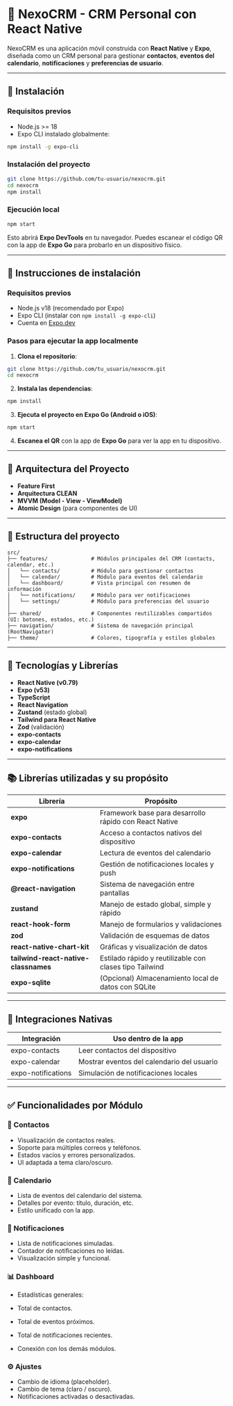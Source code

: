 # 📱 NexoCRM - CRM Personal con React Native

NexoCRM es una aplicación móvil construida con **React Native** y **Expo**, diseñada como un CRM personal para gestionar **contactos**, **eventos del calendario**, **notificaciones** y **preferencias de usuario**.

---

## 🚀 Instalación

### Requisitos previos

- Node.js >= 18
- Expo CLI instalado globalmente:  
```bash
npm install -g expo-cli
```

### Instalación del proyecto

```bash
git clone https://github.com/tu-usuario/nexocrm.git
cd nexocrm
npm install
```

### Ejecución local

```bash
npm start
```

Esto abrirá **Expo DevTools** en tu navegador. Puedes escanear el código QR con la app de **Expo Go** para probarlo en un dispositivo físico.

---

## 🚀 Instrucciones de instalación

### Requisitos previos

- Node.js v18 (recomendado por Expo)
- Expo CLI (instalar con `npm install -g expo-cli`)
- Cuenta en [Expo.dev](https://expo.dev/)

### Pasos para ejecutar la app localmente

1. **Clona el repositorio**:

```bash
git clone https://github.com/tu_usuario/nexocrm.git
cd nexocrm
````

2. **Instala las dependencias**:

```bash
npm install
```

3. **Ejecuta el proyecto en Expo Go (Android o iOS)**:

```bash
npm start
```

4. **Escanea el QR** con la app de **Expo Go** para ver la app en tu dispositivo.

---

## 🧠 Arquitectura del Proyecto

* **Feature First**
* **Arquitectura CLEAN**
* **MVVM (Model - View - ViewModel)**
* **Atomic Design** (para componentes de UI)

---

## 🧠 Estructura del proyecto

```
src/
├── features/              # Módulos principales del CRM (contacts, calendar, etc.)
│   └── contacts/          # Módulo para gestionar contactos
│   └── calendar/          # Módulo para eventos del calendario
│   └── dashboard/         # Vista principal con resumen de información
│   └── notifications/     # Módulo para ver notificaciones
│   └── settings/          # Módulo para preferencias del usuario
│
├── shared/                # Componentes reutilizables compartidos (UI: botones, estados, etc.)
├── navigation/            # Sistema de navegación principal (RootNavigator)
├── theme/                 # Colores, tipografía y estilos globales
```

---

## 🔧 Tecnologías y Librerías

* **React Native (v0.79)**
* **Expo (v53)**
* **TypeScript**
* **React Navigation**
* **Zustand** (estado global)
* **Tailwind para React Native**
* **Zod** (validación)
* **expo-contacts**
* **expo-calendar**
* **expo-notifications**

---

## 📚 Librerías utilizadas y su propósito

| Librería                             | Propósito                                               |
| ------------------------------------ | ------------------------------------------------------- |
| **expo**                             | Framework base para desarrollo rápido con React Native  |
| **expo-contacts**                    | Acceso a contactos nativos del dispositivo              |
| **expo-calendar**                    | Lectura de eventos del calendario                       |
| **expo-notifications**               | Gestión de notificaciones locales y push                |
| **@react-navigation**                | Sistema de navegación entre pantallas                   |
| **zustand**                          | Manejo de estado global, simple y rápido                |
| **react-hook-form**                  | Manejo de formularios y validaciones                    |
| **zod**                              | Validación de esquemas de datos                         |
| **react-native-chart-kit**           | Gráficas y visualización de datos                       |
| **tailwind-react-native-classnames** | Estilado rápido y reutilizable con clases tipo Tailwind |
| **expo-sqlite**                      | (Opcional) Almacenamiento local de datos con SQLite     |

---

## 🔌 Integraciones Nativas

| Integración        | Uso dentro de la app                       |
| ------------------ | ------------------------------------------ |
| expo-contacts      | Leer contactos del dispositivo             |
| expo-calendar      | Mostrar eventos del calendario del usuario |
| expo-notifications | Simulación de notificaciones locales       |

---

## ✅ Funcionalidades por Módulo

### 📇 Contactos

* Visualización de contactos reales.
* Soporte para múltiples correos y teléfonos.
* Estados vacíos y errores personalizados.
* UI adaptada a tema claro/oscuro.

### 📆 Calendario

* Lista de eventos del calendario del sistema.
* Detalles por evento: título, duración, etc.
* Estilo unificado con la app.

### 🔔 Notificaciones

* Lista de notificaciones simuladas.
* Contador de notificaciones no leídas.
* Visualización simple y funcional.

### 📊 Dashboard

* Estadísticas generales:

* Total de contactos.
* Total de eventos próximos.
* Total de notificaciones recientes.
* Conexión con los demás módulos.

### ⚙️ Ajustes

* Cambio de idioma (placeholder).
* Cambio de tema (claro / oscuro).
* Notificaciones activadas o desactivadas.
